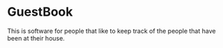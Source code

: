 # GuestBook
This is software for people that like to keep track of the people that have been at their house.
